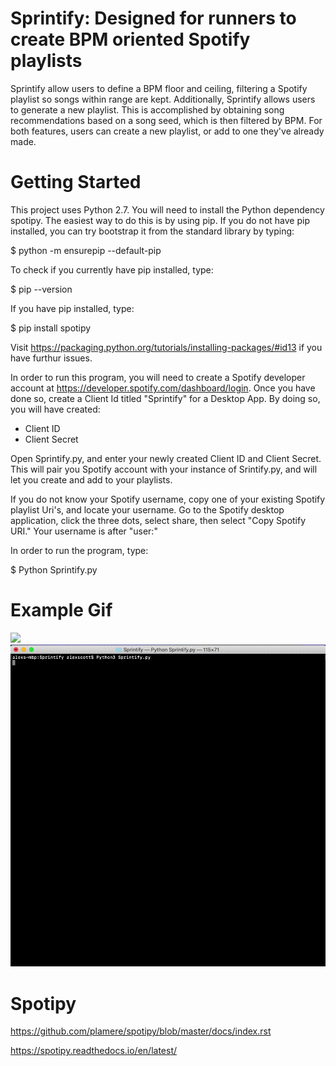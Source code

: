 
# Sprintify: Designed for runners to create BPM oriented Spotify playlists 

Sprintify allow users to define a BPM floor and ceiling, filtering a Spotify playlist so songs within range are kept. Additionally, Sprintify allows users to generate a new playlist. This is accomplished by obtaining song recommendations based on a song seed, which is then filtered by BPM. For both features, users can create a new playlist, or add to one they've already made.

# Getting Started

This project uses Python 2.7. You will need to install the Python dependency spotipy. The easiest way to do this is by using pip. If you do not have pip installed, you can try bootstrap it from the standard library by typing:

$   python -m ensurepip --default-pip

To check if you currently have pip installed, type:

$   pip --version 

If you have pip installed, type:

$   pip install spotipy

Visit https://packaging.python.org/tutorials/installing-packages/#id13 if you have furthur issues. 

In order to run this program, you will need to create a Spotify developer account at https://developer.spotify.com/dashboard/login. Once you have done so, create a Client Id titled "Sprintify" for a Desktop App.
By doing so, you will have created: 
* Client ID
* Client Secret

Open Sprintify.py, and enter your newly created Client ID and Client Secret. This will pair you Spotify account with your instance of Srintify.py, and will let you create and add to your playlists.

If you do not know your Spotify username, copy one of your existing Spotify playlist Uri's, and locate your username. Go to the Spotify desktop application, click the three dots, select share, then select "Copy Spotify URI." Your username is after "user:"

In order to run the program, type:

$   Python Sprintify.py

# Example Gif
<img src="Sprintify_Example.gif" width="75%">
<img src="Sprintify_Example2.gif">

# Spotipy
https://github.com/plamere/spotipy/blob/master/docs/index.rst

https://spotipy.readthedocs.io/en/latest/
